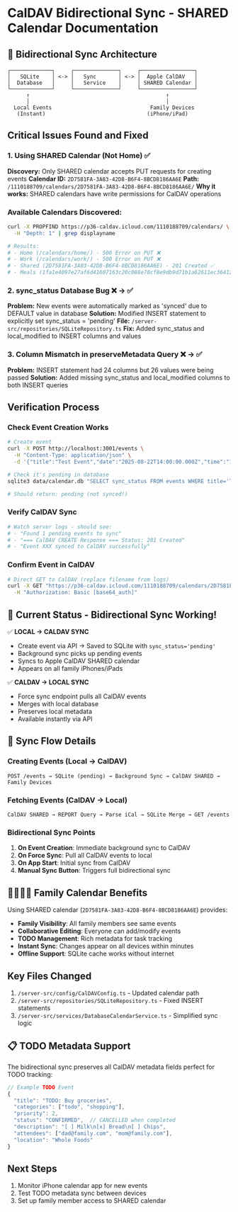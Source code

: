 # CalDAV Bidirectional Sync - SHARED Calendar Documentation

## 🔄 Bidirectional Sync Architecture

```
┌─────────────┐     ┌──────────────┐     ┌─────────────────┐
│   SQLite    │ <-> │   Sync       │ <-> │  Apple CalDAV   │
│  Database   │     │   Service    │     │ SHARED Calendar │
└─────────────┘     └──────────────┘     └─────────────────┘
      ↑                                           ↑
      │                                           │
  Local Events                               Family Devices
   (Instant)                                (iPhone/iPad)
```

## Critical Issues Found and Fixed

### 1. Using SHARED Calendar (Not Home) ✅

**Discovery:** Only SHARED calendar accepts PUT requests for creating events
**Calendar ID:** `2D7581FA-3A83-42D8-B6F4-8BCD8186AA6E`
**Path:** `/1110188709/calendars/2D7581FA-3A83-42D8-B6F4-8BCD8186AA6E/`
**Why it works:** SHARED calendars have write permissions for CalDAV operations

### Available Calendars Discovered:

```bash
curl -X PROPFIND https://p36-caldav.icloud.com/1110188709/calendars/ \
  -H "Depth: 1" | grep displayname

# Results:
# - Home (/calendars/home/) - 500 Error on PUT ❌
# - Work (/calendars/work/) - 500 Error on PUT ❌
# - Shared (2D7581FA-3A83-42D8-B6F4-8BCD8186AA6E) - 201 Created ✅
# - Meals (1fa1e4097e27af6d41607163c20c088e70cf8e9db9d71b1a62611ec364123914) - Shared
```

### 2. sync_status Database Bug ❌ → ✅

**Problem:** New events were automatically marked as 'synced' due to DEFAULT value in database
**Solution:** Modified INSERT statement to explicitly set sync_status = 'pending'
**File:** `/server-src/repositories/SQLiteRepository.ts`
**Fix:** Added sync_status and local_modified to INSERT columns and values

### 3. Column Mismatch in preserveMetadata Query ❌ → ✅

**Problem:** INSERT statement had 24 columns but 26 values were being passed
**Solution:** Added missing sync_status and local_modified columns to both INSERT queries

## Verification Process

### Check Event Creation Works

```bash
# Create event
curl -X POST http://localhost:3001/events \
  -H "Content-Type: application/json" \
  -d '{"title":"Test Event","date":"2025-08-22T14:00:00.000Z","time":"14:00"}'

# Check it's pending in database
sqlite3 data/calendar.db "SELECT sync_status FROM events WHERE title='Test Event'"

# Should return: pending (not synced!)
```

### Verify CalDAV Sync

```bash
# Watch server logs - should see:
# - "Found 1 pending events to sync"
# - "=== CalDAV CREATE Response === Status: 201 Created"
# - "Event XXX synced to CalDAV successfully"
```

### Confirm Event in CalDAV

```bash
# Direct GET to CalDAV (replace filename from logs)
curl -X GET "https://p36-caldav.icloud.com/1110188709/calendars/2D7581FA-3A83-42D8-B6F4-8BCD8186AA6E/[filename].ics" \
  -H "Authorization: Basic [base64_auth]"
```

## 🎯 Current Status - Bidirectional Sync Working!

✅ **LOCAL → CALDAV SYNC**

- Create event via API → Saved to SQLite with `sync_status='pending'`
- Background sync picks up pending events
- Syncs to Apple CalDAV SHARED calendar
- Appears on all family iPhones/iPads

✅ **CALDAV → LOCAL SYNC**

- Force sync endpoint pulls all CalDAV events
- Merges with local database
- Preserves local metadata
- Available instantly via API

## 🔄 Sync Flow Details

### Creating Events (Local → CalDAV)

```
POST /events → SQLite (pending) → Background Sync → CalDAV SHARED → Family Devices
```

### Fetching Events (CalDAV → Local)

```
CalDAV SHARED → REPORT Query → Parse iCal → SQLite Merge → GET /events
```

### Bidirectional Sync Points

1. **On Event Creation**: Immediate background sync to CalDAV
2. **On Force Sync**: Pull all CalDAV events to local
3. **On App Start**: Initial sync from CalDAV
4. **Manual Sync Button**: Triggers full bidirectional sync

## 👨‍👩‍👧‍👦 Family Calendar Benefits

Using SHARED calendar (`2D7581FA-3A83-42D8-B6F4-8BCD8186AA6E`) provides:

- **Family Visibility**: All family members see same events
- **Collaborative Editing**: Everyone can add/modify events
- **TODO Management**: Rich metadata for task tracking
- **Instant Sync**: Changes appear on all devices within minutes
- **Offline Support**: SQLite cache works without internet

## Key Files Changed

1. `/server-src/config/CalDAVConfig.ts` - Updated calendar path
2. `/server-src/repositories/SQLiteRepository.ts` - Fixed INSERT statements
3. `/server-src/services/DatabaseCalendarService.ts` - Simplified sync logic

## 📋 TODO Metadata Support

The bidirectional sync preserves all CalDAV metadata fields perfect for TODO tracking:

```javascript
// Example TODO Event
{
  "title": "TODO: Buy groceries",
  "categories": ["todo", "shopping"],
  "priority": 2,
  "status": "CONFIRMED",  // CANCELLED when completed
  "description": "[ ] Milk\n[x] Bread\n[ ] Chips",
  "attendees": ["dad@family.com", "mom@family.com"],
  "location": "Whole Foods"
}
```

## Next Steps

1. Monitor iPhone calendar app for new events
2. Test TODO metadata sync between devices
3. Set up family member access to SHARED calendar
